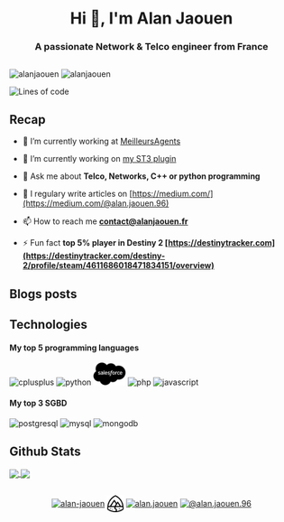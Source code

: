 <h1 align="center">Hi 👋, I'm Alan Jaouen</h1>
<h3 align="center">A passionate Network & Telco engineer from France</h3>

##
<p align="left">
  <img src="https://komarev.com/ghpvc/?username=alanjaouen" alt="alanjaouen" />
  <img src="https://badges.pufler.dev/years/puf17640" alt="alanjaouen" />
  
  <!--START_SECTION:waka-->
![Lines of code](https://img.shields.io/badge/From%20Hello%20World%20I%27ve%20Written-444898%20lines%20of%20code-blue)


<!--END_SECTION:waka-->

</p>

##

## Recap

- 🏢 I’m currently working at [MeilleursAgents](https://www.meilleursagents.com/)

- 🔭 I’m currently working on [my ST3 plugin](https://packagecontrol.io/packages/Gitmoji)

- 💬 Ask me about **Telco, Networks, C++ or python programming**

- 📝 I regulary write articles on [https://medium.com/](https://medium.com/@alan.jaouen.96)

- 📫 How to reach me **contact@alanjaouen.fr**

<!-- - 👨‍💻 All of my projects are available at [alanjaouen.fr](https://www.alanjaouen.fr/portfolio) -->

- ⚡ Fun fact **top 5% player in Destiny 2 [https://destinytracker.com](https://destinytracker.com/destiny-2/profile/steam/4611686018471834151/overview)**

## Blogs posts
<!-- BLOG-POST-LIST:START -->
<!-- BLOG-POST-LIST:END -->

## Technologies

#### My top 5 programming languages
<p align="left">
  <img src="https://devicons.github.io/devicon/devicon.git/icons/cplusplus/cplusplus-original.svg" alt="cplusplus" width="40" height="40"/>
  <img src="https://devicons.github.io/devicon/devicon.git/icons/python/python-original.svg" alt="python" width="40" height="40"/>
  <img src="https://github.com/alanJaouen/alanJaouen/blob/master/img/salesforce.svg" alt="apex" height="40"/>
  <img src="https://devicons.github.io/devicon/devicon.git/icons/php/php-original.svg" alt="php" width="40" height="40"/>
  <img src="https://devicons.github.io/devicon/devicon.git/icons/javascript/javascript-original.svg" alt="javascript" width="40" height="40"/>
</p>

#### My top 3 SGBD
<p align="left">
  <img src="https://devicons.github.io/devicon/devicon.git/icons/postgresql/postgresql-original-wordmark.svg" alt="postgresql" width="40" height="40"/>
  <img src="https://devicons.github.io/devicon/devicon.git/icons/mysql/mysql-original-wordmark.svg" alt="mysql" width="40" height="40"/>
  <img src="https://devicons.github.io/devicon/devicon.git/icons/mongodb/mongodb-original-wordmark.svg" alt="mongodb" width="40" height="40"/>
</p>

## Github Stats

<a href="https://github.com/alanjaouen">
  <img align="center" src="https://github-readme-stats.vercel.app/api?username=alanjaouen&show_icons=true&hide_border=true&count_private=true&theme=graywhite&include_all_commits=true"/>
</a>
<a href="https://github.com/alanjaouen">
  <img align="center" src="https://github-readme-stats.vercel.app/api/top-langs/?username=alanjaouen&count_private=true&hide_border=true&theme=graywhite&layout=compact" />
</a>
<br>

##

<p align="center">
  <a href="https://linkedin.com/in/alan-jaouen" target="blank"><img align="center" src="https://cdn.jsdelivr.net/npm/simple-icons@3.0.1/icons/linkedin.svg" alt="alan-jaouen" height="30" width="30" /></a>
  <a href="https://trailblazer.me/id?uid=ajaouen" target="blank"><img align="center" src="https://github.com/alanJaouen/alanJaouen/blob/master/img/trailhead.svg" alt="ajaouen" height="30" width="30" /></a>
  <a href="https://instagram.com/alan.jaouen" target="blank"><img align="center" src="https://cdn.jsdelivr.net/npm/simple-icons@3.0.1/icons/instagram.svg" alt="alan.jaouen" height="30" width="30" /></a>
  <a href="https://medium.com/@alan.jaouen.96" target="blank"><img align="center" src="https://cdn.jsdelivr.net/npm/simple-icons@3.0.1/icons/medium.svg" alt="@alan.jaouen.96" height="30" width="30" /></a>
</p>
